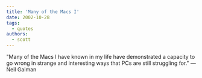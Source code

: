 ```yaml
---
title: 'Many of the Macs I'
date: 2002-10-28
tags:
  - quotes
authors:
  - scott
---
```


"Many of the Macs I have known in my life have demonstrated a capacity to go wrong in strange and interesting ways that PCs are still struggling for."
— Neil Gaiman
